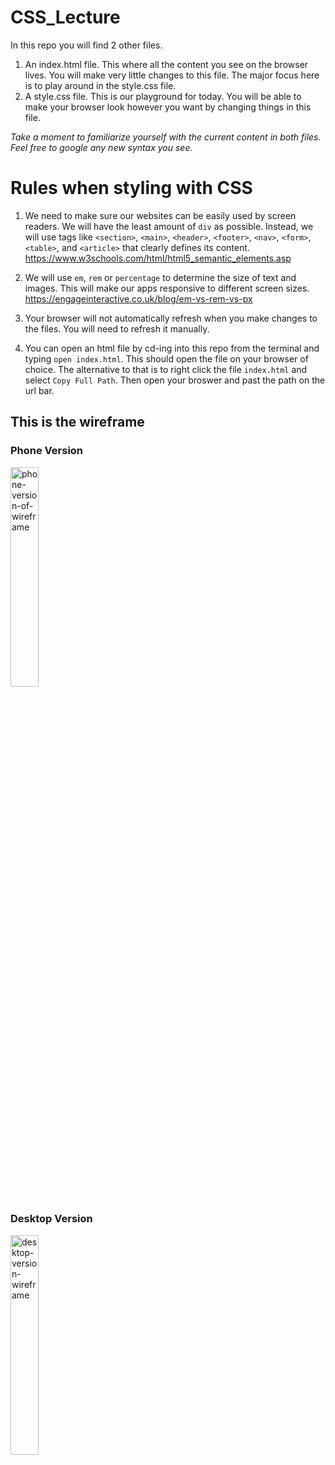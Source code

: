 # CSS_Lecture

In this repo you will find 2 other files.
1. An index.html file. This where all the content you see on the browser lives. You will make very little changes to this file. The major focus here is to play around in the style.css file.
2. A style.css file. This is our playground for today. You will be able to make your browser look however you want by changing things in this file.

_Take a moment to familiarize yourself with the current content in both files. Feel free to google any new syntax you see._

# Rules when styling with CSS

1. We need to make sure our websites can be easily used by screen readers. We will have the least amount of `div` as possible. Instead, we will use tags like `<section>`, `<main>`, `<header>`, `<footer>`, `<nav>`, `<form>`, `<table>`, and `<article>` that clearly defines its content.
https://www.w3schools.com/html/html5_semantic_elements.asp

2. We will use `em`,  `rem` or `percentage` to determine the size of text and images. This will make our apps responsive to different screen sizes.
https://engageinteractive.co.uk/blog/em-vs-rem-vs-px

3. Your browser will not automatically refresh when you make changes to the files. You will need to refresh it manually.

4. You can open an html file by cd-ing into this repo from the terminal and typing `open index.html`. This should open the file on your browser of choice.
The alternative to that is to right click the file `index.html` and select `Copy Full Path`. Then open your broswer and past the path on the url bar.

## This is the wireframe

### Phone Version
<img src='https://i.imgur.com/WgcCYPc.png' alt='phone-version-of-wireframe' width='30%'>

### Desktop Version
<img src='https://i.imgur.com/sLcnoGI.png' alt='desktop-version-wireframe' width='30%'>
